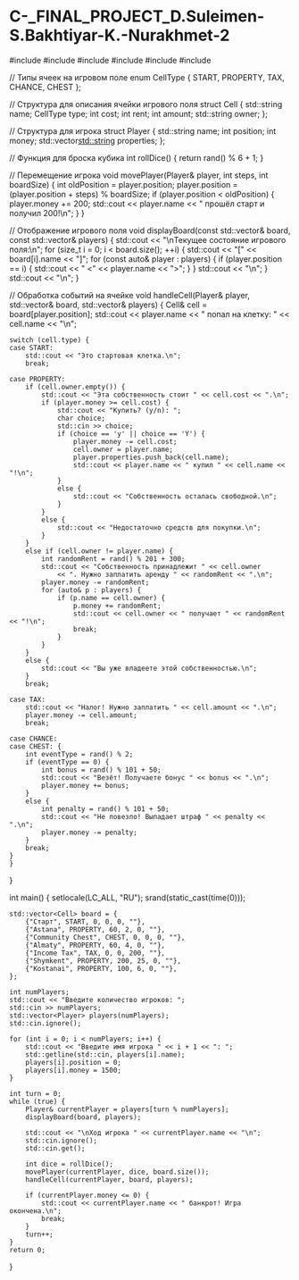 # C-_FINAL_PROJECT_D.Suleimen-S.Bakhtiyar-K.-Nurakhmet-2
#include <iostream>
#include <string>
#include <vector>
#include <cstdlib>
#include <ctime>
#include <clocale>

// Типы ячеек на игровом поле
enum CellType { START, PROPERTY, TAX, CHANCE, CHEST };

// Структура для описания ячейки игрового поля
struct Cell {
    std::string name;
    CellType type;
    int cost;
    int rent;
    int amount;
    std::string owner;
};

// Структура для игрока
struct Player {
    std::string name;
    int position;
    int money;
    std::vector<std::string> properties;
};

// Функция для броска кубика
int rollDice() {
    return rand() % 6 + 1;
}

// Перемещение игрока
void movePlayer(Player& player, int steps, int boardSize) {
    int oldPosition = player.position;
    player.position = (player.position + steps) % boardSize;
    if (player.position < oldPosition) {
        player.money += 200;
        std::cout << player.name << " прошёл старт и получил 200!\n";
    }
}

// Отображение игрового поля
void displayBoard(const std::vector<Cell>& board, const std::vector<Player>& players) {
    std::cout << "\nТекущее состояние игрового поля:\n";
    for (size_t i = 0; i < board.size(); ++i) {
        std::cout << "[" << board[i].name << "]";
        for (const auto& player : players) {
            if (player.position == i) {
                std::cout << " <" << player.name << ">";
            }
        }
        std::cout << "\n";
    }
    std::cout << "\n";
}

// Обработка событий на ячейке
void handleCell(Player& player, std::vector<Cell>& board, std::vector<Player>& players) {
    Cell& cell = board[player.position];
    std::cout << player.name << " попал на клетку: " << cell.name << "\n";

    switch (cell.type) {
    case START:
        std::cout << "Это стартовая клетка.\n";
        break;

    case PROPERTY:
        if (cell.owner.empty()) {
            std::cout << "Эта собственность стоит " << cell.cost << ".\n";
            if (player.money >= cell.cost) {
                std::cout << "Купить? (y/n): ";
                char choice;
                std::cin >> choice;
                if (choice == 'y' || choice == 'Y') {
                    player.money -= cell.cost;
                    cell.owner = player.name;
                    player.properties.push_back(cell.name);
                    std::cout << player.name << " купил " << cell.name << "!\n";
                }
                else {
                    std::cout << "Собственность осталась свободной.\n";
                }
            }
            else {
                std::cout << "Недостаточно средств для покупки.\n";
            }
        }
        else if (cell.owner != player.name) {
            int randomRent = rand() % 201 + 300;
            std::cout << "Собственность принадлежит " << cell.owner
                << ". Нужно заплатить аренду " << randomRent << ".\n";
            player.money -= randomRent;
            for (auto& p : players) {
                if (p.name == cell.owner) {
                    p.money += randomRent;
                    std::cout << cell.owner << " получает " << randomRent << "!\n";
                    break;
                }
            }
        }
        else {
            std::cout << "Вы уже владеете этой собственностью.\n";
        }
        break;

    case TAX:
        std::cout << "Налог! Нужно заплатить " << cell.amount << ".\n";
        player.money -= cell.amount;
        break;

    case CHANCE:
    case CHEST: {
        int eventType = rand() % 2;
        if (eventType == 0) {
            int bonus = rand() % 101 + 50;
            std::cout << "Везёт! Получаете бонус " << bonus << ".\n";
            player.money += bonus;
        }
        else {
            int penalty = rand() % 101 + 50;
            std::cout << "Не повезло! Выпадает штраф " << penalty << ".\n";
            player.money -= penalty;
        }
        break;
    }
    }
}

int main() {
    setlocale(LC_ALL, "RU");
    srand(static_cast<unsigned int>(time(0)));

    std::vector<Cell> board = {
        {"Старт", START, 0, 0, 0, ""},
        {"Astana", PROPERTY, 60, 2, 0, ""},
        {"Community Chest", CHEST, 0, 0, 0, ""},
        {"Almaty", PROPERTY, 60, 4, 0, ""},
        {"Income Tax", TAX, 0, 0, 200, ""},
        {"Shymkent", PROPERTY, 200, 25, 0, ""},
        {"Kostanai", PROPERTY, 100, 6, 0, ""},
    };

    int numPlayers;
    std::cout << "Введите количество игроков: ";
    std::cin >> numPlayers;
    std::vector<Player> players(numPlayers);
    std::cin.ignore();

    for (int i = 0; i < numPlayers; i++) {
        std::cout << "Введите имя игрока " << i + 1 << ": ";
        std::getline(std::cin, players[i].name);
        players[i].position = 0;
        players[i].money = 1500;
    }

    int turn = 0;
    while (true) {
        Player& currentPlayer = players[turn % numPlayers];
        displayBoard(board, players);

        std::cout << "\nХод игрока " << currentPlayer.name << "\n";
        std::cin.ignore();
        std::cin.get();

        int dice = rollDice();
        movePlayer(currentPlayer, dice, board.size());
        handleCell(currentPlayer, board, players);

        if (currentPlayer.money <= 0) {
            std::cout << currentPlayer.name << " банкрот! Игра окончена.\n";
            break;
        }
        turn++;
    }
    return 0;
}
